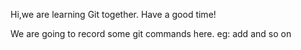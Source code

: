 Hi,we are learning Git together.
Have a good time!

We are going to record some git commands here.
eg: add and so on